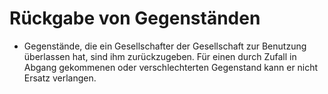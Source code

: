 # Rückgabe von Gegenständen

- Gegenstände, die ein Gesellschafter der Gesellschaft zur Benutzung überlassen hat, sind ihm zurückzugeben. Für einen durch Zufall in Abgang gekommenen oder verschlechterten Gegenstand kann er nicht Ersatz verlangen.

